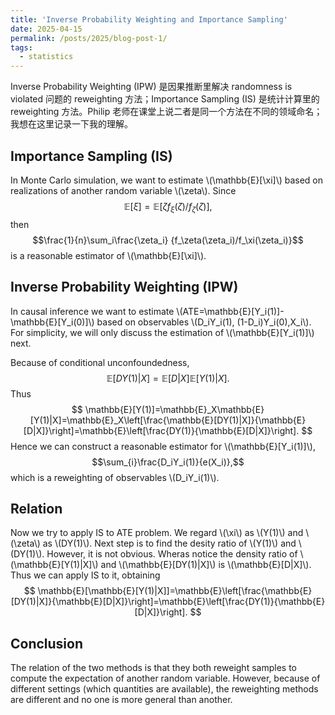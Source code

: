 ```yaml
---
title: 'Inverse Probability Weighting and Importance Sampling'
date: 2025-04-15
permalink: /posts/2025/blog-post-1/
tags:
  - statistics
---
```


Inverse Probability Weighting (IPW) 是因果推断里解决 randomness is violated 问题的 reweighting 方法；Importance Sampling (IS) 是统计计算里的 reweighting 方法。Philip 老师在课堂上说二者是同一个方法在不同的领域命名；我想在这里记录一下我的理解。

## Importance Sampling (IS)

In Monte Carlo simulation, we want to estimate \\(\mathbb{E}[\xi]\\) based on realizations of another random variable \\(\zeta\\). Since 
$$\mathbb{E}[\xi]=\mathbb{E}[\zeta f_\xi(\zeta)/f_\zeta(\zeta)],$$
then 
$$\frac{1}{n}\sum_i\frac{\zeta_i} {f_\zeta(\zeta_i)/f_\xi(\zeta_i)}$$ 
is a reasonable estimator of \\(\mathbb{E}[\xi]\\).

## Inverse Probability Weighting (IPW)

In causal inference we want to estimate \\(ATE=\mathbb{E}[Y_i(1)]-\mathbb{E}[Y_i(0)]\\) based on observables \\(D_iY_i(1), (1-D_i)Y_i(0),X_i\\). For simplicity, we will only discuss the estimation of \\(\mathbb{E}[Y_i(1)]\\) next. 

Because of conditional unconfoundedness,
$$
\mathbb{E}[DY(1)|X]=\mathbb{E}[D|X]\mathbb{E}[Y(1)|X].
$$
Thus 
$$
\mathbb{E}[Y(1)]=\mathbb{E}_X\mathbb{E}[Y(1)|X]=\mathbb{E}_X\left[\frac{\mathbb{E}[DY(1)|X]}{\mathbb{E}[D|X]}\right]=\mathbb{E}\left[\frac{DY(1)}{\mathbb{E}[D|X]}\right].
$$
Hence we can construct a reasonable estimator for \\(\mathbb{E}[Y_i(1)]\\),
$$\sum_{i}\frac{D_iY_i(1)}{e(X_i)},$$ 
which is a reweighting of observables \\(D_iY_i(1)\\). 

## Relation

Now we try to apply IS to ATE problem. We regard \\(\xi\\) as \\(Y(1)\\) and \\(\zeta\\) as \\(DY(1)\\). Next step is to find the desity ratio of \\(Y(1)\\) and \\(DY(1)\\). However, it is not obvious. Wheras notice the density ratio of \\(\mathbb{E}[Y(1)|X]\\) and \\(\mathbb{E}[DY(1)|X]\\) is \\(\mathbb{E}[D|X]\\). Thus we can apply IS to it, obtaining
$$
\mathbb{E}[\mathbb{E}[Y(1)|X]]=\mathbb{E}\left[\frac{\mathbb{E}[DY(1)|X]}{\mathbb{E}[D|X]}\right]=\mathbb{E}\left[\frac{DY(1)}{\mathbb{E}[D|X]}\right].
$$


## Conclusion 
The relation of the two methods is that they both reweight samples to compute the expectation of another random variable. However, because of different settings (which quantities are available), the reweighting methods are different and no one is more general than another.